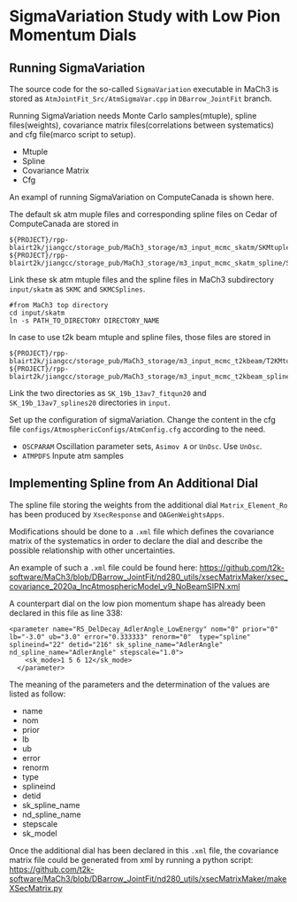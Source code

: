 # SigmaVariation Study with Low Pion Momentum Dials
## Running SigmaVariation
The source code for the so-called `SigmaVariation` executable in MaCh3 is stored as `AtmJointFit_Src/AtmSigmaVar.cpp` in `DBarrow_JointFit` branch.

Running SigmaVariation needs Monte Carlo samples(mtuple), spline files(weights), covariance matrix files(correlations between systematics) and cfg file(marco script to setup).
- Mtuple
- Spline
- Covariance Matrix
- Cfg

An exampl of running SigmaVariation on ComputeCanada is shown here.

The default sk atm muple files and corresponding spline files on Cedar of ComputeCanada are stored in 
```
${PROJECT}/rpp-blairt2k/jiangcc/storage_pub/MaCh3_storage/m3_input_mcmc_skatm/SKMtuples_Sept052022
${PROJECT}/rpp-blairt2k/jiangcc/storage_pub/MaCh3_storage/m3_input_mcmc_skatm_spline/SKSplines_Sept052022
```
Link these sk atm mtuple files and the spline files in MaCh3 subdirectory `input/skatm` as `SKMC` and `SKMCSplines`. 
```
#from MaCh3 top directory
cd input/skatm
ln -s PATH_TO_DIRECTORY DIRECTORY_NAME
```

In case to use t2k beam mtuple and spline files, those files are stored in 
```
${PROJECT}/rpp-blairt2k/jiangcc/storage_pub/MaCh3_storage/m3_input_mcmc_t2kbeam/T2KMtuples_Sept052022
${PROJECT}/rpp-blairt2k/jiangcc/storage_pub/MaCh3_storage/m3_input_mcmc_t2kbeam_spline/T2KSplines_Sept052022
```
Link the two directories as `SK_19b_13av7_fitqun20` and `SK_19b_13av7_splines20` directories in `input`.

Set up the configuration of sigmaVariation. Change the content in the cfg file `configs/AtmosphericConfigs/AtmConfig.cfg` according to the need.
- `OSCPARAM` Oscillation parameter sets, `Asimov A` or `UnOsc`. Use `UnOsc`.
- `ATMPDFS` Inpute atm samples 

## Implementing Spline from An Additional Dial
The spline file storing the weights from the additional dial `Matrix_Element_Ro` has been produced by `XsecResponse` and `OAGenWeightsApps`.

Modifications should be done to a `.xml` file which defines the covariance matrix of the systematics in order to declare the dial and describe the possible relationship with other uncertainties.

An example of such a `.xml` file could be found here: https://github.com/t2k-software/MaCh3/blob/DBarrow_JointFit/nd280_utils/xsecMatrixMaker/xsec_covariance_2020a_IncAtmosphericModel_v9_NoBeamSIPN.xml

A counterpart dial on the low pion momentum shape has already been declared in this file as line 338:
```
<parameter name="RS_DelDecay_AdlerAngle_LowEnergy" nom="0" prior="0" lb="-3.0" ub="3.0" error="0.333333" renorm="0"  type="spline" splineind="22" detid="216" sk_spline_name="AdlerAngle" nd_spline_name="AdlerAngle" stepscale="1.0">
    <sk_mode>1 5 6 12</sk_mode>
  </parameter>
```
The meaning of the parameters and the determination of the values are listed as follow:
- name
- nom
- prior
- lb
- ub
- error
- renorm
- type
- splineind
- detid
- sk_spline_name
- nd_spline_name
- stepscale
- sk_model

Once the additional dial has been declared in this `.xml` file, the covariance matrix file could be generated from xml by running a python script: https://github.com/t2k-software/MaCh3/blob/DBarrow_JointFit/nd280_utils/xsecMatrixMaker/makeXSecMatrix.py
